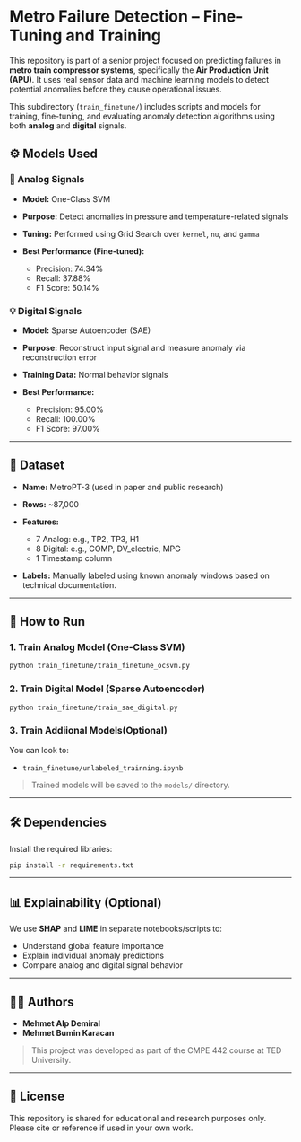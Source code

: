 
# Metro Failure Detection – Fine-Tuning and Training

This repository is part of a senior project focused on predicting failures in **metro train compressor systems**, specifically the **Air Production Unit (APU)**. It uses real sensor data and machine learning models to detect potential anomalies before they cause operational issues.

This subdirectory (`train_finetune/`) includes scripts and models for training, fine-tuning, and evaluating anomaly detection algorithms using both **analog** and **digital** signals.



## ⚙️ Models Used

### 🔧 Analog Signals

* **Model:** One-Class SVM
* **Purpose:** Detect anomalies in pressure and temperature-related signals
* **Tuning:** Performed using Grid Search over `kernel`, `nu`, and `gamma`
* **Best Performance (Fine-tuned):**

  * Precision: 74.34%
  * Recall: 37.88%
  * F1 Score: 50.14%

### 💡 Digital Signals

* **Model:** Sparse Autoencoder (SAE)
* **Purpose:** Reconstruct input signal and measure anomaly via reconstruction error
* **Training Data:** Normal behavior signals
* **Best Performance:**

  * Precision: 95.00%
  * Recall: 100.00%
  * F1 Score: 97.00%

---

## 🧪 Dataset

* **Name:** MetroPT-3 (used in paper and public research)
* **Rows:** \~87,000
* **Features:**

  * 7 Analog: e.g., TP2, TP3, H1
  * 8 Digital: e.g., COMP, DV\_electric, MPG
  * 1 Timestamp column
* **Labels:** Manually labeled using known anomaly windows based on technical documentation.

---

## 🚀 How to Run

### 1. Train Analog Model (One-Class SVM)

```bash
python train_finetune/train_finetune_ocsvm.py
```

### 2. Train Digital Model (Sparse Autoencoder)

```bash
python train_finetune/train_sae_digital.py
```

### 3. Train Addiional Models(Optional)

You can look to:
- `train_finetune/unlabeled_trainning.ipynb`


> Trained models will be saved to the `models/` directory.

---

## 🛠 Dependencies

Install the required libraries:

```bash
pip install -r requirements.txt
```

---

## 📊 Explainability (Optional)

We use **SHAP** and **LIME** in separate notebooks/scripts to:

* Understand global feature importance
* Explain individual anomaly predictions
* Compare analog and digital signal behavior

---

## 👨‍💻 Authors

* **Mehmet Alp Demiral**
* **Mehmet Bumin Karacan**

> This project was developed as part of the CMPE 442 course at TED University.

---

## 📄 License

This repository is shared for educational and research purposes only. Please cite or reference if used in your own work.


